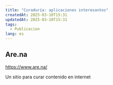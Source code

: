 ```yaml
---
title: "Curaduría: aplicaciones interesantes"
createdAt: 2025-03-10T15:31
updatedAt: 2025-03-10T15:31
tags:
  - Publicacion
lang: es
---
```


## Are.na
https://www.are.na/

Un sitio para curar contenido en internet
